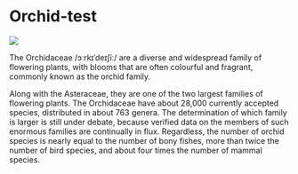 # Orchid-test

<param ve-config 
       title="Orchid" 
       author="Kathy"
       banner="https://upload.wikimedia.org/wikipedia/commons/2/21/Haeckel_Orchidae.jpg" 
       layout="vertical">
<a href="https://juncture-digital.org"><img src="https://juncture-digital.org/images/ve-button.png"></a>


The Orchidaceae /ɔːrkɪˈdeɪʃiː/ are a diverse and widespread family of flowering plants, with blooms that are often colourful and fragrant, commonly known as the orchid family.

Along with the Asteraceae, they are one of the two largest families of flowering plants. The Orchidaceae have about 28,000 currently accepted species, distributed in about 763 genera. The determination of which family is larger is still under debate, because verified data on the members of such enormous families are continually in flux. Regardless, the number of orchid species is nearly equal to the number of bony fishes, more than twice the number of bird species, and about four times the number of mammal species.
<param ve-image 
       label="Girl with a Pearl Earring" 
       description="painting by Johannes Vermeer" 
       license="public domain" 
       url="https://alchetron.com/cdn/orchidelirium-5e3f36da-0e38-4bd7-a7bc-c1275ffa2c5-resize-750.jpeg">
       
       
   <param ve-map center="Q36600" zoom="11" prefer-geojson>
